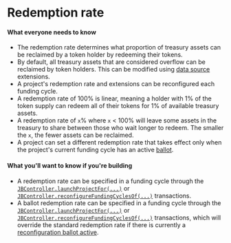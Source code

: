 # Redemption rate

#### What everyone needs to know

- The redemption rate determines what proportion of treasury assets can be reclaimed by a token holder by redeeming their tokens.
- By default, all treasury assets that are considered overflow can be reclaimed by token holders. This can be modified using [data source](/dev/learn/glossary/data-source.md) extensions.
- A project's redemption rate and extensions can be reconfigured each funding cycle.
- A redemption rate of 100% is linear, meaning a holder with 1% of the token supply can redeem all of their tokens for 1% of available treasury assets.
- A redemption rate of `x`% where `x` < 100% will leave some assets in the treasury to share between those who wait longer to redeem. The smaller the `x`, the fewer assets can be reclaimed.
- A project can set a different redemption rate that takes effect only when the project's current funding cycle has an active [ballot](ballot.md).

#### What you'll want to know if you're building

- A redemption rate can be specified in a funding cycle through the [`JBController.launchProjectFor(...)`](/dev/api/contracts/or-controllers/jbcontroller/write/launchprojectfor.md) or [`JBController.reconfigureFundingCyclesOf(...)`](/dev/api/contracts/or-controllers/jbcontroller/write/reconfigurefundingcyclesof.md) transactions.
- A ballot redemption rate can be specified in a funding cycle through the [`JBController.launchProjectFor(...)`](/dev/api/contracts/or-controllers/jbcontroller/write/launchprojectfor.md) or [`JBController.reconfigureFundingCyclesOf(...)`](/dev/api/contracts/or-controllers/jbcontroller/write/reconfigurefundingcyclesof.md) transactions, which will override the standard redemption rate if there is currently a [reconfiguration ballot active](/dev/learn/glossary/ballot.md).
